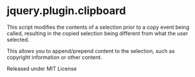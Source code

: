 jquery.plugin.clipboard
=======================

This script modifies the contents of a selection prior to a copy event being called, resulting in the copied selection being different from what the user selected.

This allows you to append/prepend content to the selection, such as copyright information or other content.

Released under MIT License